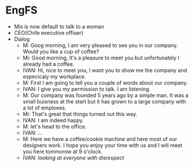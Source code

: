 # EngFS
- Mis is now default to talk to a woman
- CEO(Chife executive offiser)
- Dialog
  - M: Goog morning, I am very pleased to see you in our company. Would you like a cup of coffee?
  - Mi: Good morning, It's a pleasure to meet you but unfortunately I already had a coffee.
  - IVAN: Hi, nice to meet you, I want you to show me the company and especicaly my workplace.
  - M: First I am going to tell you a couple of words about our company.
  - IVAN: I give you my permission to talk. I am listening.
  - M: Our company was founded 5 years ago by a simple man. It was a small buisness at the start but it has grown to a large company with a lot of emploees.
  - Mi: That's great that things turned out this way.
  - IVAN: I am indeed happy.
  - M: let's head to the office. 
  - IVAN: ...
  - M: Here we have a coffee/cookie machine and here most of our designers work. I hope you enjoy your time with us and I will meet you here tommorow at 9 o'clock.
  - IVAN: *looking at everyone with disrespect* 